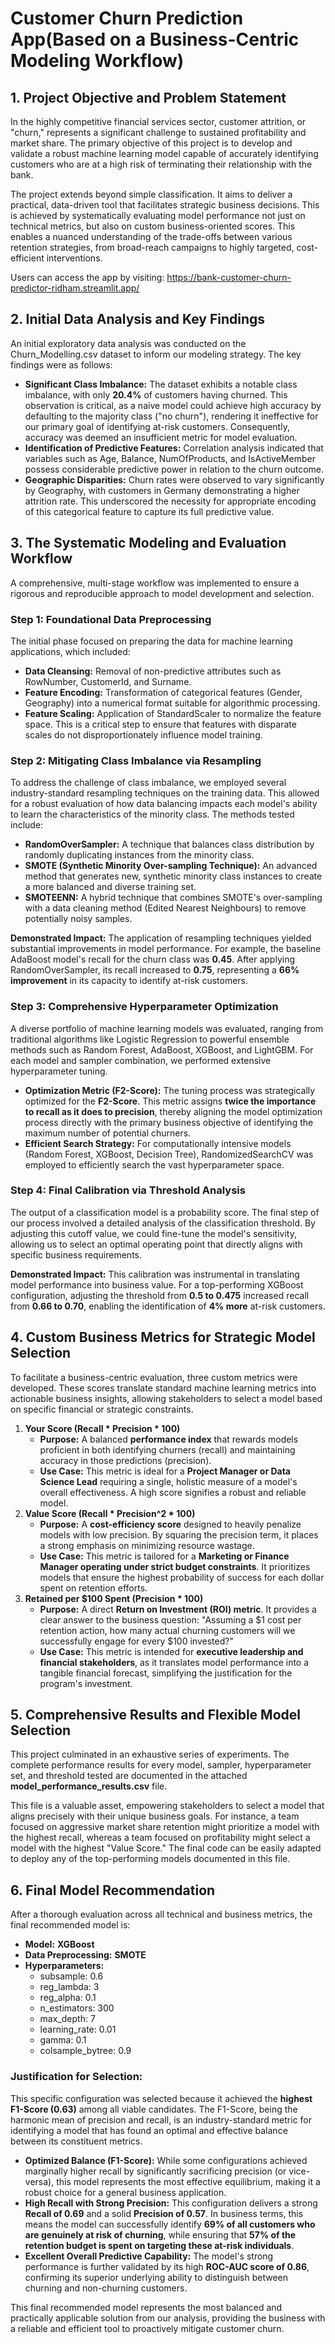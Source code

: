 # **Customer Churn Prediction App(Based on a Business-Centric Modeling Workflow)**

## **1\. Project Objective and Problem Statement**

In the highly competitive financial services sector, customer attrition, or "churn," represents a significant challenge to sustained profitability and market share. The primary objective of this project is to develop and validate a robust machine learning model capable of accurately identifying customers who are at a high risk of terminating their relationship with the bank.

The project extends beyond simple classification. It aims to deliver a practical, data-driven tool that facilitates strategic business decisions. This is achieved by systematically evaluating model performance not just on technical metrics, but also on custom business-oriented scores. This enables a nuanced understanding of the trade-offs between various retention strategies, from broad-reach campaigns to highly targeted, cost-efficient interventions.

Users can access the app by visiting: https://bank-customer-churn-predictor-ridham.streamlit.app/

## **2\. Initial Data Analysis and Key Findings**

An initial exploratory data analysis was conducted on the Churn\_Modelling.csv dataset to inform our modeling strategy. The key findings were as follows:

* **Significant Class Imbalance:** The dataset exhibits a notable class imbalance, with only **20.4%** of customers having churned. This observation is critical, as a naive model could achieve high accuracy by defaulting to the majority class ("no churn"), rendering it ineffective for our primary goal of identifying at-risk customers. Consequently, accuracy was deemed an insufficient metric for model evaluation.  
* **Identification of Predictive Features:** Correlation analysis indicated that variables such as Age, Balance, NumOfProducts, and IsActiveMember possess considerable predictive power in relation to the churn outcome.  
* **Geographic Disparities:** Churn rates were observed to vary significantly by Geography, with customers in Germany demonstrating a higher attrition rate. This underscored the necessity for appropriate encoding of this categorical feature to capture its full predictive value.

## **3\. The Systematic Modeling and Evaluation Workflow**

A comprehensive, multi-stage workflow was implemented to ensure a rigorous and reproducible approach to model development and selection.

### **Step 1: Foundational Data Preprocessing**

The initial phase focused on preparing the data for machine learning applications, which included:

* **Data Cleansing:** Removal of non-predictive attributes such as RowNumber, CustomerId, and Surname.  
* **Feature Encoding:** Transformation of categorical features (Gender, Geography) into a numerical format suitable for algorithmic processing.  
* **Feature Scaling:** Application of StandardScaler to normalize the feature space. This is a critical step to ensure that features with disparate scales do not disproportionately influence model training.

### **Step 2: Mitigating Class Imbalance via Resampling**

To address the challenge of class imbalance, we employed several industry-standard resampling techniques on the training data. This allowed for a robust evaluation of how data balancing impacts each model's ability to learn the characteristics of the minority class. The methods tested include:

* **RandomOverSampler:** A technique that balances class distribution by randomly duplicating instances from the minority class.  
* **SMOTE (Synthetic Minority Over-sampling Technique):** An advanced method that generates new, synthetic minority class instances to create a more balanced and diverse training set.  
* **SMOTEENN:** A hybrid technique that combines SMOTE's over-sampling with a data cleaning method (Edited Nearest Neighbours) to remove potentially noisy samples.

**Demonstrated Impact:** The application of resampling techniques yielded substantial improvements in model performance. For example, the baseline AdaBoost model's recall for the churn class was **0.45**. After applying RandomOverSampler, its recall increased to **0.75**, representing a **66% improvement** in its capacity to identify at-risk customers.

### **Step 3: Comprehensive Hyperparameter Optimization**

A diverse portfolio of machine learning models was evaluated, ranging from traditional algorithms like Logistic Regression to powerful ensemble methods such as Random Forest, AdaBoost, XGBoost, and LightGBM. For each model and sampler combination, we performed extensive hyperparameter tuning.

* **Optimization Metric (F2-Score):** The tuning process was strategically optimized for the **F2-Score**. This metric assigns **twice the importance to recall as it does to precision**, thereby aligning the model optimization process directly with the primary business objective of identifying the maximum number of potential churners.  
* **Efficient Search Strategy:** For computationally intensive models (Random Forest, XGBoost, Decision Tree), RandomizedSearchCV was employed to efficiently search the vast hyperparameter space.

### **Step 4: Final Calibration via Threshold Analysis**

The output of a classification model is a probability score. The final step of our process involved a detailed analysis of the classification threshold. By adjusting this cutoff value, we could fine-tune the model's sensitivity, allowing us to select an optimal operating point that directly aligns with specific business requirements.

**Demonstrated Impact:** This calibration was instrumental in translating model performance into business value. For a top-performing XGBoost configuration, adjusting the threshold from **0.5 to 0.475** increased recall from **0.66 to 0.70**, enabling the identification of **4% more** at-risk customers.

## **4\. Custom Business Metrics for Strategic Model Selection**

To facilitate a business-centric evaluation, three custom metrics were developed. These scores translate standard machine learning metrics into actionable business insights, allowing stakeholders to select a model based on specific financial or strategic constraints.

1. **Your Score (Recall \* Precision \* 100\)**  
   * **Purpose:** A balanced **performance index** that rewards models proficient in both identifying churners (recall) and maintaining accuracy in those predictions (precision).  
   * **Use Case:** This metric is ideal for a **Project Manager or Data Science Lead** requiring a single, holistic measure of a model's overall effectiveness. A high score signifies a robust and reliable model.  
2. **Value Score (Recall \* Precision^2 \* 100\)**  
   * **Purpose:** A **cost-efficiency score** designed to heavily penalize models with low precision. By squaring the precision term, it places a strong emphasis on minimizing resource wastage.  
   * **Use Case:** This metric is tailored for a **Marketing or Finance Manager operating under strict budget constraints**. It prioritizes models that ensure the highest probability of success for each dollar spent on retention efforts.  
3. **Retained per $100 Spent (Precision \* 100\)**  
   * **Purpose:** A direct **Return on Investment (ROI) metric**. It provides a clear answer to the business question: "Assuming a $1 cost per retention action, how many actual churning customers will we successfully engage for every $100 invested?"  
   * **Use Case:** This metric is intended for **executive leadership and financial stakeholders**, as it translates model performance into a tangible financial forecast, simplifying the justification for the program's investment.

## **5\. Comprehensive Results and Flexible Model Selection**

This project culminated in an exhaustive series of experiments. The complete performance results for every model, sampler, hyperparameter set, and threshold tested are documented in the attached **model\_performance\_results.csv** file.

This file is a valuable asset, empowering stakeholders to select a model that aligns precisely with their unique business goals. For instance, a team focused on aggressive market share retention might prioritize a model with the highest recall, whereas a team focused on profitability might select a model with the highest "Value Score." The final code can be easily adapted to deploy any of the top-performing models documented in this file.

## **6\. Final Model Recommendation**

After a thorough evaluation across all technical and business metrics, the final recommended model is:

* **Model:** **XGBoost**  
* **Data Preprocessing:** **SMOTE**  
* **Hyperparameters:**  
  * subsample: 0.6  
  * reg\_lambda: 3  
  * reg\_alpha: 0.1  
  * n\_estimators: 300  
  * max\_depth: 7  
  * learning\_rate: 0.01  
  * gamma: 0.1  
  * colsample\_bytree: 0.9

### **Justification for Selection:**

This specific configuration was selected because it achieved the **highest F1-Score (0.63)** among all viable candidates. The F1-Score, being the harmonic mean of precision and recall, is an industry-standard metric for identifying a model that has found an optimal and effective balance between its constituent metrics.

* **Optimized Balance (F1-Score):** While some configurations achieved marginally higher recall by significantly sacrificing precision (or vice-versa), this model represents the most effective equilibrium, making it a robust choice for a general business application.  
* **High Recall with Strong Precision:** This configuration delivers a strong **Recall of 0.69** and a solid **Precision of 0.57**. In business terms, this means the model can successfully identify **69% of all customers who are genuinely at risk of churning**, while ensuring that **57% of the retention budget is spent on targeting these at-risk individuals**.  
* **Excellent Overall Predictive Capability:** The model's strong performance is further validated by its high **ROC-AUC score of 0.86**, confirming its superior underlying ability to distinguish between churning and non-churning customers.

This final recommended model represents the most balanced and practically applicable solution from our analysis, providing the business with a reliable and efficient tool to proactively mitigate customer churn.
